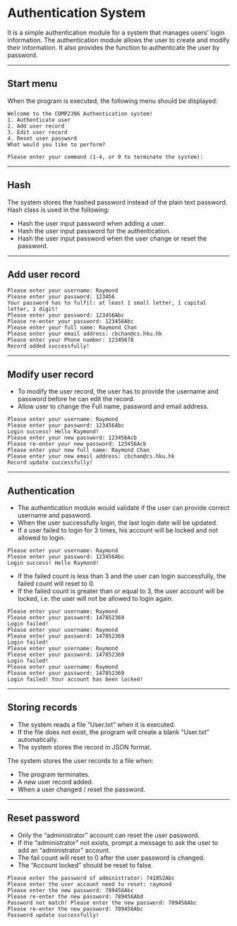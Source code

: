 # Authentication System
It is a simple authentication module for a system that manages users’ login information. 
The authentication module allows the user to create and modify their information. 
It also provides the function to authenticate the user by password.
- - - -
## Start menu
When the program is executed, the following menu should be displayed:
```
Welcome to the COMP2396 Authentication system!
1. Authenticate user
2. Add user record
3. Edit user record
4. Reset user password
What would you like to perform?

Please enter your command (1-4, or 0 to terminate the system): 
```
- - - -
## Hash
The system stores the hashed password instead of the plain text password.
Hash class is used in the following:
* Hash the user input password when adding a user.
* Hash the user input password for the authentication.
* Hash the user input password when the user change or reset the password.
- - - -
## Add user record
```
Please enter your username: Raymond
Please enter your password: 123456
Your password has to fulfil: at least 1 small letter, 1 capital letter, 1 digit!
Please enter your password: 123456Abc
Please re-enter your password: 123456Abc
Please enter your full name: Raymond Chan
Please enter your email address: cbchan@cs.hku.hk
Please enter your Phone number: 12345678
Record added successfully!
```
- - - -
## Modify user record
* To modify the user record, the user has to provide the username and password before he can edit the record.
* Allow user to change the Full name, password and email address.
```
Please enter your username: Raymond
Please enter your password: 123456Abc
Login success! Hello Raymond!
Please enter your new password: 123456Acb
Please re-enter your new password: 123456Acb
Please enter your new full name: Raymond Chan
Please enter your new email address: cbchan@cs.hku.hk
Record update successfully!
```
- - - -
## Authentication
* The authentication module would validate if the user can provide correct username and password.
* When the user successfully login, the last login date will be updated.
* If a user failed to login for 3 times, his account will be locked and not allowed to login.
```
Please enter your username: Raymond
Please enter your password: 123456Abc
Login success! Hello Raymond!
```
* If the failed count is less than 3 and the user can login successfully, the failed count will reset to 0.
* If the failed count is greater than or equal to 3, the user account will be locked, i.e. the user will not be allowed to login again.
```
Please enter your username: Raymond
Please enter your password: 147852369
Login failed!
Please enter your username: Raymond
Please enter your password: 147852369
Login failed!
Please enter your username: Raymond
Please enter your password: 147852369
Login failed!
Please enter your username: Raymond
Please enter your password: 147852369
Login failed! Your account has been locked!
```
- - - -
## Storing records
* The system reads a file “User.txt” when it is executed.
* If the file does not exist, the program will create a blank “User.txt” automatically.
* The system stores the record in JSON format.

The system stores the user records to a file when:
* The program terminates.
* A new user record added.
* When a user changed / reset the password.
- - - -
## Reset password
* Only the “administrator” account can reset the user password.
* If the “administrator” not exists, prompt a message to ask the user to add an “administrator” account.
* The fail count will reset to 0 after the user password is changed.
* The “Account locked” should be reset to false.
```
Please enter the password of administrator: 741852Abc
Please enter the user account need to reset: raymond
Please enter the new password: 789456Abc
Please re-enter the new password: 789456Abd
Password not match! Please enter the new password: 789456Abc
Please re-enter the new password: 789456Abc
Password update successfully!
```
